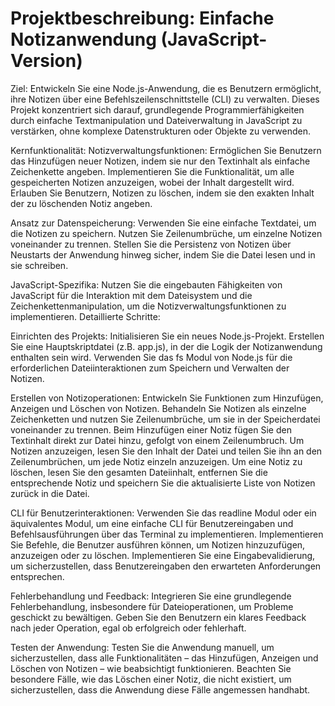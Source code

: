 # Projektbeschreibung: Einfache Notizanwendung (JavaScript-Version)
Ziel:
Entwickeln Sie eine Node.js-Anwendung, die es Benutzern ermöglicht, ihre Notizen über eine Befehlszeilenschnittstelle (CLI) zu verwalten. Dieses Projekt konzentriert sich darauf, grundlegende Programmierfähigkeiten durch einfache Textmanipulation und Dateiverwaltung in JavaScript zu verstärken, ohne komplexe Datenstrukturen oder Objekte zu verwenden.

Kernfunktionalität:
Notizverwaltungsfunktionen: Ermöglichen Sie Benutzern das Hinzufügen neuer Notizen, indem sie nur den Textinhalt als einfache Zeichenkette angeben. Implementieren Sie die Funktionalität, um alle gespeicherten Notizen anzuzeigen, wobei der Inhalt dargestellt wird. Erlauben Sie Benutzern, Notizen zu löschen, indem sie den exakten Inhalt der zu löschenden Notiz angeben.

Ansatz zur Datenspeicherung:
Verwenden Sie eine einfache Textdatei, um die Notizen zu speichern. Nutzen Sie Zeilenumbrüche, um einzelne Notizen voneinander zu trennen. Stellen Sie die Persistenz von Notizen über Neustarts der Anwendung hinweg sicher, indem Sie die Datei lesen und in sie schreiben.

JavaScript-Spezifika:
Nutzen Sie die eingebauten Fähigkeiten von JavaScript für die Interaktion mit dem Dateisystem und die Zeichenkettenmanipulation, um die Notizverwaltungsfunktionen zu implementieren. Detaillierte Schritte:

Einrichten des Projekts:
Initialisieren Sie ein neues Node.js-Projekt. Erstellen Sie eine Hauptskriptdatei (z.B. app.js), in der die Logik der Notizanwendung enthalten sein wird. Verwenden Sie das fs Modul von Node.js für die erforderlichen Dateiinteraktionen zum Speichern und Verwalten der Notizen.

Erstellen von Notizoperationen:
Entwickeln Sie Funktionen zum Hinzufügen, Anzeigen und Löschen von Notizen. Behandeln Sie Notizen als einzelne Zeichenketten und nutzen Sie Zeilenumbrüche, um sie in der Speicherdatei voneinander zu trennen. Beim Hinzufügen einer Notiz fügen Sie den Textinhalt direkt zur Datei hinzu, gefolgt von einem Zeilenumbruch. Um Notizen anzuzeigen, lesen Sie den Inhalt der Datei und teilen Sie ihn an den Zeilenumbrüchen, um jede Notiz einzeln anzuzeigen. Um eine Notiz zu löschen, lesen Sie den gesamten Dateiinhalt, entfernen Sie die entsprechende Notiz und speichern Sie die aktualisierte Liste von Notizen zurück in die Datei.

CLI für Benutzerinteraktionen:
Verwenden Sie das readline Modul oder ein äquivalentes Modul, um eine einfache CLI für Benutzereingaben und Befehlsausführungen über das Terminal zu implementieren. Implementieren Sie Befehle, die Benutzer ausführen können, um Notizen hinzuzufügen, anzuzeigen oder zu löschen. Implementieren Sie eine Eingabevalidierung, um sicherzustellen, dass Benutzereingaben den erwarteten Anforderungen entsprechen.

Fehlerbehandlung und Feedback:
Integrieren Sie eine grundlegende Fehlerbehandlung, insbesondere für Dateioperationen, um Probleme geschickt zu bewältigen. Geben Sie den Benutzern ein klares Feedback nach jeder Operation, egal ob erfolgreich oder fehlerhaft.

Testen der Anwendung:
Testen Sie die Anwendung manuell, um sicherzustellen, dass alle Funktionalitäten – das Hinzufügen, Anzeigen und Löschen von Notizen – wie beabsichtigt funktionieren. Beachten Sie besondere Fälle, wie das Löschen einer Notiz, die nicht existiert, um sicherzustellen, dass die Anwendung diese Fälle angemessen handhabt.